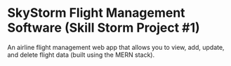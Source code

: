 # SkyStorm Flight Management Software (Skill Storm Project #1)
An airline flight management web app that allows you to view, add, update, and delete flight data (built using the MERN stack).
